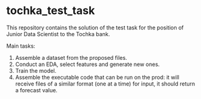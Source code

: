 # tochka_test_task

This repository contains the solution of the test task for the position of Junior Data Scientist to the Tochka bank.

Main tasks:
1. Assemble a dataset from the proposed files.
2. Conduct an EDA, select features and generate new ones.
3. Train the model.
4. Assemble the executable code that can be run on the prod: it will receive files of a similar format (one at a time) for input, it should return a forecast value.

